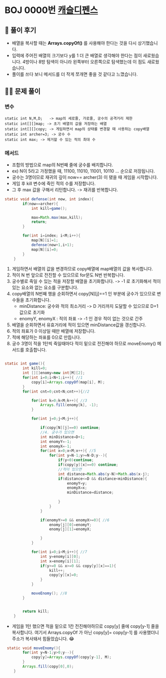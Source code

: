 # BOJ 0000번 [캐슬디펜스]()

## 🌈 풀이 후기
* 배열을 복사할 때는 __Arrays.copyOf()__ 를 사용해야 한다는 것을 다시 상기했습니다.
* 입력에 주어진 배열의 크기보다 y를 1 더 큰 배열로 생각해야 한다는 점이 새로웠습니다.  4방이나 8방 탐색이 아니라 왼쪽부터 오른쪽으로 탐색했는데 이 점도 새로웠습니다.
* 풀이를 쓰다 보니 메서드를 더 작게 쪼개면 좋을 것 같다고 느꼈습니다.

## 👩‍🏫 문제 풀이
### 변수 
    static int N,M,D;   -> map의 세로줄, 가로줄, 궁수의 공격거리 제한
    static int[][]map; -> 초기 배열의 값을 저장하는 배열
    static int[][]copy; -> 게임하면서 map의 상태를 변경할 때 사용하는 copy배열
    static int archer=3; -> 궁수 수
    static int max; -> 제거할 수 있는 적의 최대 수



### 메서드

* 조합의 방법으로 map의 N번째 줄에 궁수를 배치합니다.
* ex) N이 5라고 가정했을 때, 11100, 11010, 11001, 10110 ... 순으로 저장됩니다.
* 궁수는 3명이므로 재귀의 깊이 now== archer(3) 이 됐을 때 게임을 시작합니다.
* 게임 후 kill 변수에 죽인 적의 수를 저장합니다.
* 그 후 max 값을 구해서 리턴합니다.  -> 재귀를 반복합니다.

```java
static void defense(int now, int index){
        if(now==archer){
            int kill=game();

            max=Math.max(max,kill);
            return;
        }

        for(int i=index; i<M;i++){
            map[N][i]=1;
            defense(now+1,i+1);
            map[N][i]=0;
        }
    }

```
 1. 게임하면서 배열의 값을 변경하므로 copy배열에 map배열의 값을 복사합니다.
 2. 적이 N 번 앞으로 전진할 수 있으므로 for문도 N번 반복합니다.
3. 궁수별로 죽일 수 있는 적을 저장할 배열을 초기화합니다. -> -1 로 초기화해서 적이 있는 요소와 없는 요소를 구분합니다.
4. copy배열의 N번째 행을 순회하면서 copy[N][j]==1 인 부분에 궁수가 있으므로 변수들을 초기화합니다.
    * minDistance: 궁수와 적의 최소거리 -> D 거리까지 도달할 수 있으므로 D+1값으로 초기화
    * enomyY, enomyX : 적의 좌표 -> -1 인 경우 적이 없는 것으로 간주
5. 배열을 순회하면서 유효거리에 적이 있으면 minDistance값을 갱신합니다.
6. 적의 좌표가 0 이상일 때만 배열에 저장합니다.
7. 적에 해당하는 좌표를 0으로 만듭니다.
8. 궁수 3명이 적을 1턴씩 죽일때마다 적이 밑으로 전진해야 하므로 moveEnomy() 메서드를 호출합니다.

```java

static int game(){
        int kill=0;
        int [][]enomy=new int[M][2];
        for(int i=0;i<N+1;i++){ //1
            copy[i]=Arrays.copyOf(map[i], M);
        }
        for(int cnt=0;cnt<N;cnt++){//2

            for(int k=0;k<M;k++){ //3
                Arrays.fill(enomy[k], -1);
            }

            for(int j=0;j<M;j++){

                if(copy[N][j]==0) continue;
                //4. 궁수가 있으면
                int minDistance=D+1;
                int enomyY=-1;
                int enomyX=-1;
                for(int x=0;x<M;x++){ //5
                    for(int y=N-1;y>=N-D;y--){
                        if(y<0)continue;
                        if(copy[y][x]==0) continue;
                        //적이 있으면
                        int distance=Math.abs(y-N)+Math.abs(x-j);
                        if(distance<=D && distance<minDistance){
                            enomyY=y;
                            enomyX=x;
                            minDistance=distance;
                          
                        }
                    }
                }

                if(enomyY>=0 && enomyX>=0){ //6
                    enomy[j][0]=enomyY;
                    enomy[j][1]=enomyX;

                }
            }

            for(int i=0;i<M;i++){ //7
                int y=enomy[i][0];
                int x=enomy[i][1];
                if(y>=0 && x>=0 && copy[y][x]==1){
                    kill++;
                    copy[y][x]=0;
                }
            }

            moveEnomy(); //8
        }


        return kill;
    }

```

* 게임을 1턴 했으면 적을 밑으로 1칸 전진해야하므로  copy[y] 줄에 copy[y-1] 줄을 복사합니다.  여기서 Arrays.copyOf 가 아닌 copy[y]= copy[y-1] 를 사용했더니 주소가 복사돼서 힘들었습니다. 😂

```java
 static void moveEnomy(){
        for(int y=N-1;y>0;y--){
            copy[y]=Arrays.copyOf(copy[y-1], M);
        }
        Arrays.fill(copy[0],0);
    }

```
